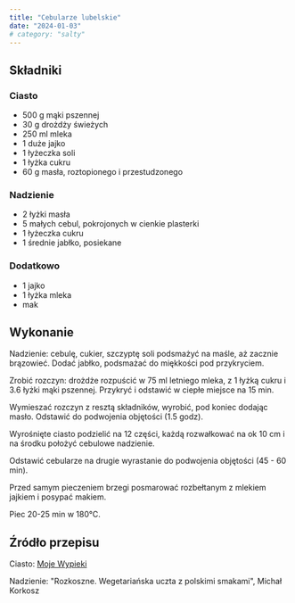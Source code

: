 ```yaml
---
title: "Cebularze lubelskie"
date: "2024-01-03"
# category: "salty"
---
```


## Składniki

### Ciasto

- 500 g mąki pszennej
- 30 g drożdży świeżych
- 250 ml mleka
- 1 duże jajko
- 1 łyżeczka soli
- 1 łyżka cukru
- 60 g masła, roztopionego i przestudzonego

### Nadzienie

- 2 łyżki masła
- 5 małych cebul, pokrojonych w cienkie plasterki
- 1 łyżeczka cukru
- 1 średnie jabłko, posiekane

### Dodatkowo

- 1 jajko
- 1 łyżka mleka
- mak

## Wykonanie

Nadzienie: cebulę, cukier, szczyptę soli podsmażyć na maśle, aż zacznie brązowieć. Dodać jabłko, podsmażać do miękkości pod przykryciem.

Zrobić rozczyn: drożdże rozpuścić w 75 ml letniego mleka, z 1 łyżką cukru i 3.6 łyżki mąki pszennej. Przykryć i odstawić w ciepłe miejsce na 15 min.

Wymieszać rozczyn z resztą składników, wyrobić, pod koniec dodając masło. Odstawić do podwojenia objętości (1.5 godz).

Wyrośnięte ciasto podzielić na 12 części, każdą rozwałkować na ok 10 cm i na środku położyć cebulowe nadzienie.

Odstawić cebularze na drugie wyrastanie do podwojenia objętości (45 - 60 min).

Przed samym pieczeniem brzegi posmarować rozbełtanym z mlekiem jajkiem i posypać makiem.

Piec 20-25 min w 180°C.

## Źródło przepisu

Ciasto: [Moje Wypieki](https://mojewypieki.com/przepis/cebularze-lubelskie)

Nadzienie: "Rozkoszne. Wegetariańska uczta z polskimi smakami", Michał Korkosz
